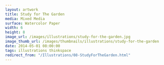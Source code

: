 ```yaml
---
layout: artwork
title: Study for The Garden
media: Mixed Media
surface: Watercolor Paper
width: 6
height: 8
image_url: /images/illustrations/study-for-the-garden.jpg
image_thumb_url: /images/thumbnails/illustrations/study-for-the-garden.jpg
date: 2014-05-01 08:00:00
tags: illustrations thinkspace
redirect_from: "/Illustrations/08-StudyForTheGarden.html"
---
```


